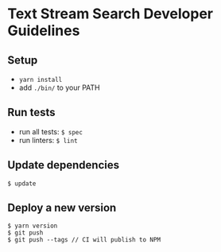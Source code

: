 # Text Stream Search Developer Guidelines


## Setup

* `yarn install`
* add `./bin/` to your PATH


## Run tests

* run all tests: `$ spec`
* run linters: `$ lint`


## Update dependencies

```
$ update
```


## Deploy a new version

```
$ yarn version
$ git push
$ git push --tags // CI will publish to NPM
```
